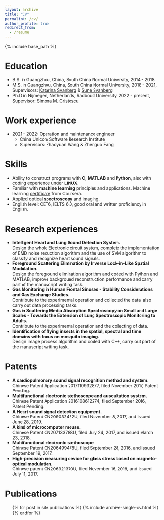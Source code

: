 ```yaml
---
layout: archive
title: "CV"
permalink: /cv/
author_profile: true
redirect_from:
  - /resume
---
```


{% include base_path %}

Education
======
* B.S. in Guangzhou, China, South China Normal University, 2014 - 2018
* M.S. in Guangzhou, China, South China Normal University, 2018 - 2021, Supervisors: [Katarina Svanberg](https://www.lunduniversity.lu.se/lucat/user/4b38829994e49365361079a442db7b19) & [Sune Svanberg](https://www.atomic.physics.lu.se/staff/professors/sune-svanberg/)
* Ph.D in Nijmegen, Netherlands, Radboud University, 2022 - present, Supervisor: [Simona M. Cristescu](https://www.ru.nl/tracegasfacility/group/simona-cristescu/)

Work experience
======
* 2021 - 2022: Operation and maintenance engineer
  * China Unicom Software Research Institute
  * Supervisors: Zhaoyuan Wang & Zhenguo Fang
  
Skills
======
* Ability to construct programs with **C**, **MATLAB** and **Python**, also with coding experience under **LINUX**.
* Familiar with **machine learning** principles and applications. Machine learning [certificate](https://coursera.org/share/e83e5079809d39cbd70d60b5b1a334c4) from Coursera.
* Applied optical **spectroscopy** and imaging.
* English level: CET6, IELTS 6.0, good oral and written proficiency in English.

Research experiences
======
* **Intelligent Heart and Lung Sound Detection System.**   
  Design the whole Electronic circuit system, complete the implementation of EMD noise reduction algorithm and the use of SVM algorithm to classify and recognize heart   sound signals.
* **Foreground Scattering Elimination by Inverse Lock-in-Like Spatial Modulation.**  
  Design the foreground elimination algorithm and coded with Python and MATLAB, improve background reconstruction performance and carry part of the manuscript writing   task.
* **Gas Monitoring in Human Frontal Sinuses - Stability Considerations and Gas Exchange Studies.**  
  Contribute to the experimental operation and collected the data, also carry out data processing tasks.
* **Gas in Scattering Media Absorption Spectroscopy on Small and Large Scales - Towards the Extension of Lung Spectroscopic Monitoring to Adults.**  
  Contribute to the experimental operation and the collecting of data.
* **Identification of flying insects in the spatial, spectral and time domains with focus on mosquito imaging.**  
  Design image process algorithm and coded with C++, carry out part of the manuscript writing task.

Patents
======
* **A cardiopulmonary sound signal recognition method and system.**
  Chinese Patent Application 2017110932877, filed November 2017, Patent Pending.
* **Multifunctional electronic stethoscope and auscultation system.**  
  Chinese Patent Application 2016108612274, filed September 2016, Patent Pending.
* **A Heart sound signal detection equipment.**  
  Chinese Patent CN209032422U, filed November 8, 2017, and issued June 28, 2019.
* **A kind of microcomputer mouse.**  
  Chinese Patent CN207133788U, filed July 24, 2017, and issued March 23, 2018.
* **Multifunctional electronic stethoscope.**  
  Chinese Patent CN206499478U, filed September 28, 2016, and issued September 19, 2017.
* **High-precision measuring device for glass stress based on magneto-optical modulation.**  
  Chinese patent CN206321370U, filed November 16, 2016, and issued July 11, 2017.

Publications
======
  <ul>{% for post in site.publications %}
    {% include archive-single-cv.html %}
  {% endfor %}</ul>
  
